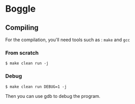 # Boggle

## Compiling
For the compilation, you'll need tools such as :
`make` and `gcc`
### From scratch
```
$ make clean run -j
```

### Debug
```
$ make clean run DEBUG=1 -j
```
Then you can use gdb to debug the program.